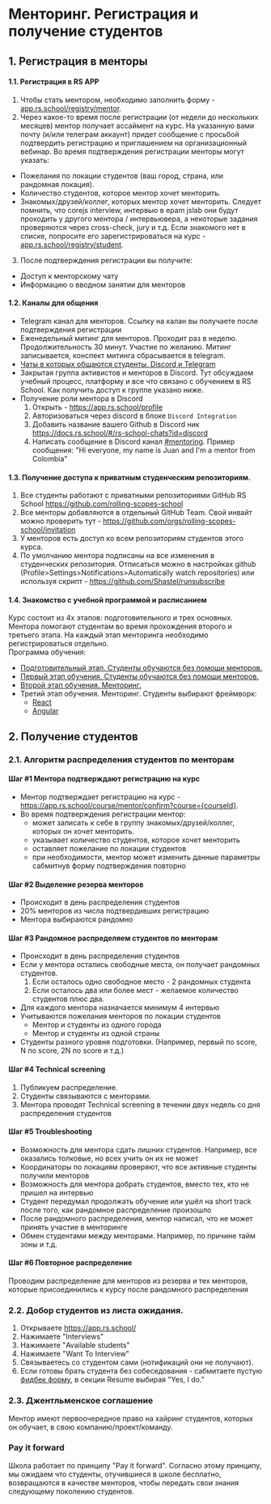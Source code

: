 # Менторинг. Регистрация и получение студентов

## 1. Регистрация в менторы
#### 1.1. Регистрация в RS APP
1. Чтобы стать ментором, необходимо заполнить форму - [app.rs.school/registry/mentor](https://app.rs.school/registry/mentor).
2. Через какое-то время после регистрации (от недели до нескольких месяцев) ментор получает ассаймент на курс.
На указанную вами почту (и/или телеграм аккаунт) придет сообщение с просьбой подтвердить регистрацию и приглашением на организационный вебинар.
Во время подтверждения регистрации менторы могут указать:
  - Пожелания по локации студентов (ваш город, страна, или рандомная локация).
  - Количество студентов, которое ментор хочет менторить.
  - Знакомых/друзей/коллег, которых ментор хочет менторить. Cледует помнить, что corejs interview, интервью в epam jslab они будут проходить у другого ментора / интервьювера, а некоторые задания проверяются через cross-check, jury и т.д. Если знакомого нет в списке, попросите его зарегистрироваться на курс - [app.rs.school/registry/student](https://app.rs.school/registry/student).
3. После подтверждения регистрации вы получите:
  - Доступ к менторскому чату
  - Информацию о вводном занятии для менторов

#### 1.2. Каналы для общения
- Telegram канал для менторов. Ссылку на калан вы получаете после подтверждения регистрации
- Еженедельный митинг для менторов. Проходит раз в неделю. Продолжительность 30 минут. Участие по желанию. Митинг записывается, конспект митинга сбрасывается в telegram. 
- [Чаты в которых общаются студенты. Discord и Telegram](https://docs.rs.school/#/rs-school-chats) 
- Закрытая группа активистов и менторов в Discord. Тут обсуждаем учебный процесс, платформу и все что связано с обучением в RS School. Как получить доступ к группе указано ниже.
- Получение роли ментора в Discord
  1. Открыть - https://app.rs.school/profile
  2. Авторизоваться через discord в блоке `Discord Integration`  
  3. Добавить название вашего Github в Discord ник https://docs.rs.school/#/rs-school-chats?id=discord
  4. Написать сообщение в Discord канал [#mentoring](https://discord.gg/fBvpUURPVm). Пример сообщения: "Hi everyone, my name is Juan and I'm a mentor from Colombia"

#### 1.3. Получение доступа к приватным студенческим репозиториям.
1. Все студенты работают с приватными репозиториями GitHub RS School https://github.com/rolling-scopes-school
2. Все менторы добавляются в отдельный GitHub Team.
Свой инвайт можно проверить тут - https://github.com/orgs/rolling-scopes-school/invitation
3. У менторов есть доступ ко всем репозиториям студентов этого курса.
4. По умолчанию ментора подписаны на все изменения в студенческих репозитория. Отписаться можно в настройках github (Profile>Settings>Notifications>Automatically watch repositories) или используя скрипт - https://github.com/Shastel/runsubscribe

#### 1.4. Знакомство с учебной программой и расписанием
Курс состоит из 4х этапов: подготовительного и трех основных. Ментора помогают студентам во время прохождения второго и третьего этапа. На каждый этап менторинга необходимо регистрироваться отдельно.  
Программа обучения:  
  - [Подготовительный этап. Студенты обучаются без помощи менторов.](https://github.com/rolling-scopes-school/tasks/tree/master/stage0)
  - [Первый этап обучения. Студенты обучаются без помощи менторов.](https://github.com/rolling-scopes-school/tasks/tree/master/stage1)
  - [Второй этап обучения. Менторинг.](https://github.com/rolling-scopes-school/tasks/tree/master/stage2)
  - Третий этап обучения. Менторинг. Студенты выбирают фреймворк:  
     - [React](https://github.com/rolling-scopes-school/tasks/tree/master/react)
     - [Angular](https://github.com/rolling-scopes-school/tasks/tree/master/angular)

## 2. Получение студентов
### 2.1. Алгоритм распределения студентов по менторам
#### Шаг #1 Ментора подтверждают регистрацию на курс
- Ментор подтверждает регистрацию на курс - https://app.rs.school/course/mentor/confirm?course={courseId}. 
- Во время подтверждения регистрации ментор: 
    - может записать к себе в группу знакомых/друзей/коллег, которых он хочет менторить.
    - указывает количество студентов, которое хочет менторить
    - оставляет пожелание по локации студентов
    - при необходимости, ментор может изменить данные параметры сабмитнув форму подтверждения повторно
#### Шаг #2 Выделение резерва менторов
- Происходит в день распределения студентов
- 20% менторов из числа подтвердивших регистрацию 
- Ментора выбираются рандомно
#### Шаг #3 Рандомное распределяем студентов по менторам
- Происходит в день распределения студентов
- Если у ментора остались свободные места, он получает рандомных студентов. 
    1. Если осталось одно свободное место - 2 рандомных студента
    2. Если осталось два или более мест - желаемое количество студентов плюс два.
- Для каждого ментора назначается минимум 4 интервью
- Учитываются пожелания менторов по локации студентов
	- Ментор и студенты из одного города 
	- Ментор и студенты из одной страны 
- Студенты разного уровня подготовки. (Например, первый по score, N по score,  2N по score и т.д.)
#### Шаг #4 Technical screening
1. Публикуем распределение. 
2. Студенты связываются с менторами. 
3. Ментора проводят Technical screening в течении двух недель со дня распределения студентов
#### Шаг #5 Troubleshooting
- Возможность для ментора сдать лишних студентов. Например, все оказались толковые, но всех учить он их не может
- Координаторы по локациям проверяют, что все активные студенты получили менторов 
- Возможность для ментора добрать студентов, вместо тех, кто не пришел на интервью 
- Студент передумал продолжать обучение или ушёл на short track после того, как рандомное распределение произошло
- После рандомного распределения, ментор написал, что не может принять участие в менторинге
- Обмен студентами между менторами. Например, по причине тайм зоны и т.д.
#### Шаг #6 Повторное распределение
Проводим распределение для менторов из резерва и тех менторов, которые присоединились к курсу после рандомного распределения

### 2.2. Добор студентов из листа ожидания.
1. Открываете https://app.rs.school/ 
2. Нажимаете "Interviews"
3. Нажимаете "Available students"
4. Нажимаете "Want To Interview"
5. Связываетесь со студентом сами (нотификаций они не получают). 
6. Если готовы брать студента без собеседования - сабмитаете пустую [фидбек форму](https://app.rs.school/course/mentor/interview-technical-screening?course=js-fe-2021Q3), в секции Resume выбирая "Yes, I do."

### 2.3. Джентльменское соглашение
Ментор имеют первоочередное право на хайринг студентов, которых он обучает, в свою компанию/проект/команду.

### Pay it forward
Школа работает по принципу "Pay it forward". Согласно этому принципу, мы ожидаем что студенты, отучившиеся в школе бесплатно, возвращаются в качестве менторов, чтобы передать свои знания следующему поколению студентов.
